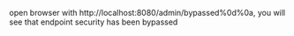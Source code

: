 open browser with http://localhost:8080/admin/bypassed%0d%0a, you will see that endpoint security has been bypassed